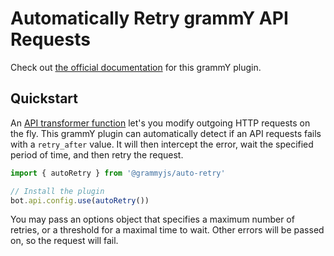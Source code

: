 # Automatically Retry grammY API Requests

Check out [the official documentation](https://grammy.dev/plugins/auto-retry.html) for this grammY plugin.

## Quickstart

An [API transformer function](https://grammy.dev/advanced/transformers.html) let's you modify outgoing HTTP requests on the fly.
This grammY plugin can automatically detect if an API requests fails with a `retry_after` value.
It will then intercept the error, wait the specified period of time, and then retry the request.

```ts
import { autoRetry } from '@grammyjs/auto-retry'

// Install the plugin
bot.api.config.use(autoRetry())
```

You may pass an options object that specifies a maximum number of retries, or a threshold for a maximal time to wait.
Other errors will be passed on, so the request will fail.

